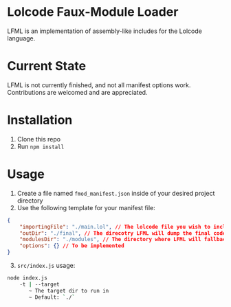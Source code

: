 # Lolcode Faux-Module Loader
LFML is an implementation of assembly-like includes for the Lolcode language.

# Current State
LFML is not currently finished, and not all manifest options work. Contributions are welcomed and are appreciated.

# Installation
1) Clone this repo
2) Run `npm install`

# Usage
1) Create a file named `fmod_manifest.json` inside of your desired project directory
2) Use the following template for your manifest file:
```json
{
	"importingFile": "./main.lol", // The lolcode file you wish to include modules into
	"outDir": "./final", // The direcotry LFML will dump the final code into
	"modulesDir": "./modules", // The directory where LFML will fallback to for global imports; i.e, %include [testModule.lol] rather than %include [modules/testModule.lol]
	"options": {} // To be implemented
}
```
3) `src/index.js` usage:
```bash
node index.js
	-t | --target
	   ~ The target dir to run in
	   ~ Default: `./`
```